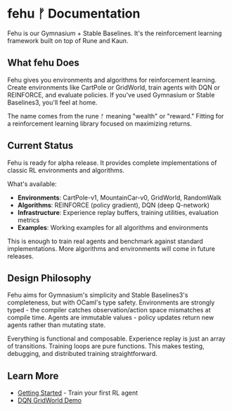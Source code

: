# fehu ᚠ Documentation

Fehu is our Gymnasium + Stable Baselines. It's the reinforcement learning framework built on top of Rune and Kaun.

## What fehu Does

Fehu gives you environments and algorithms for reinforcement learning. Create environments like CartPole or GridWorld, train agents with DQN or REINFORCE, and evaluate policies. If you've used Gymnasium or Stable Baselines3, you'll feel at home.

The name comes from the rune ᚠ meaning "wealth" or "reward." Fitting for a reinforcement learning library focused on maximizing returns.

## Current Status

Fehu is ready for alpha release. It provides complete implementations of classic RL environments and algorithms.

What's available:
- **Environments**: CartPole-v1, MountainCar-v0, GridWorld, RandomWalk
- **Algorithms**: REINFORCE (policy gradient), DQN (deep Q-network)
- **Infrastructure**: Experience replay buffers, training utilities, evaluation metrics
- **Examples**: Working examples for all algorithms and environments

This is enough to train real agents and benchmark against standard implementations. More algorithms and environments will come in future releases.

## Design Philosophy

Fehu aims for Gymnasium's simplicity and Stable Baselines3's completeness, but with OCaml's type safety. Environments are strongly typed - the compiler catches observation/action space mismatches at compile time. Agents are immutable values - policy updates return new agents rather than mutating state.

Everything is functional and composable. Experience replay is just an array of transitions. Training loops are pure functions. This makes testing, debugging, and distributed training straightforward.

## Learn More

- [Getting Started](/docs/fehu/getting-started/) - Train your first RL agent
- [DQN GridWorld Demo](./dqn-demo.md)
